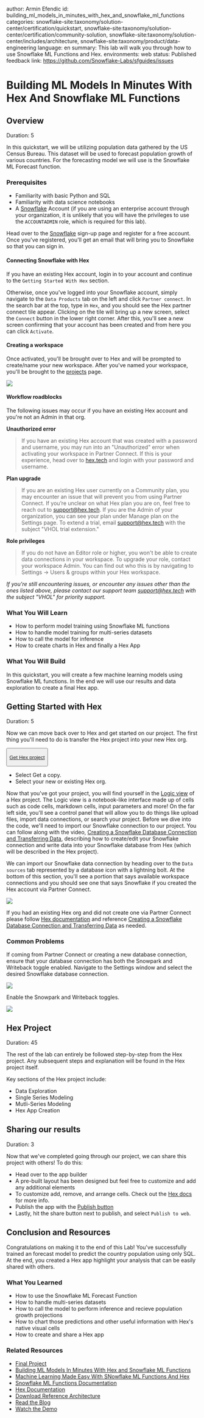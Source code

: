 author: Armin Efendic
id: building_ml_models_in_minutes_with_hex_and_snowflake_ml_functions
categories: snowflake-site:taxonomy/solution-center/certification/quickstart, snowflake-site:taxonomy/solution-center/certification/community-solution, snowflake-site:taxonomy/solution-center/includes/architecture, snowflake-site:taxonomy/product/data-engineering
language: en
summary: This lab will walk you through how to use Snowflake ML Functions and Hex.
environments: web
status: Published
feedback link: https://github.com/Snowflake-Labs/sfguides/issues

# Building ML Models In Minutes With Hex And Snowflake ML Functions

<!-- ------------------------ -->
## Overview 
Duration: 5

In this quickstart, we will be utilizing population data gathered by the US Census Bureau. This dataset will be used to forecast population growth of various countries. For the forecasting model we will use is the Snowflake ML Forecast function. 

### Prerequisites
- Familiarity with basic Python and SQL 
- Familiarity with data science notebooks
- A [Snowflake](https://signup.snowflake.com/?utm_cta=quickstarts_) Account (if you are using an enterprise account through your organization, it is unlikely that you will have the privileges to use the `ACCOUNTADMIN` role, which is required for this lab).


Head over to the [Snowflake](https://signup.snowflake.com/?utm_cta=quickstarts_) sign-up page and register for a free account. Once you've registered, you'll get an email that will bring you to Snowflake so that you can sign in.

#### Connecting Snowflake with Hex
If you have an existing Hex account, login in to your account and continue to the `Getting Started With Hex` section. 

Otherwise, once you've logged into your Snowflake account, simply navigate to the `Data Products` tab on the left and click `Partner connect`. In the search bar at the top, type in `Hex`, and you should see the Hex partner connect tile appear. Clicking on the tile will bring up a new screen, select the `Connect` button in the lower right corner. After this, you'll see a new screen confirming that your account has been created and from here you can click `Activate`.

#### Creating a workspace
Once activated, you'll be brought over to Hex and will be prompted to create/name your new workspace. After you've named your workspace, you'll be brought to the [projects](https://learn.hex.tech/docs/getting-started/intro-to-projects#projects-home) page.

![](assets/hex_sign_up.png)

#### Workflow roadblocks
The following issues may occur if you have an existing Hex account and you're not an Admin in that org.

**Unauthorized error**
> If you have an existing Hex account that was created with a password and username, you may run into an "Unauthorized" error when activating your workspace in Partner Connect. If this is your experience, head over to [hex.tech](https://hex.tech) and login with your password and username. 

**Plan upgrade**
> If you are an existing Hex user currently on a Community plan, you may encounter an issue that will prevent you from using Partner Connect. If you’re unclear on what Hex plan you are on, feel free to reach out to [support@hex.tech](mailto:support@hex.tech). If you are the Admin of your organization, you can see your plan under Manage plan on the Settings page. To extend a trial, email [support@hex.tech](mailto:support@hex.tech) with the subject "VHOL trial extension."

**Role privileges**
> If you do not have an Editor role or higher, you won't be able to create data connections in your workspace. To upgrade your role, contact your workspace Admin. You can find out who this is by navigating to Settings -> Users & groups within your Hex workspace.

*If you're still encountering issues, or encounter any issues other than the ones listed above, please contact our support team [support@hex.tech](mailto:support@hex.tech) with the subject "VHOL" for priority support.*


<!-- ------------------------ -->

### What You Will Learn
* How to perform model training using Snowflake ML functions
* How to handle model training for multi-series datasets
* How to call the model for inference
* How to create charts in Hex and finally a Hex App

### What You Will Build
In this quickstart, you will create a few machine learning models using Snowflake ML functions. In the end we will use our results and data exploration to create a final Hex app.
<!-- ------------------------ -->

## Getting Started with Hex
Duration: 5

Now we can move back over to Hex and get started on our project. The first thing you'll need to do is transfer the Hex project into your new Hex org.

<button>


[Get Hex project](https://app.hex.tech/hex-public/hex/dbac0486-1d27-4a10-9db8-7eb73a7ce4e4/draft/logic?utm_source=quickstart)


</button>


- Select Get a copy.
- Select your new or existing Hex org. 

Now that you've got your project, you will find yourself in the [Logic view](https://learn.hex.tech/docs/develop-logic/logic-view-overview) of a Hex project. The Logic view is a notebook-like interface made up of cells such as code cells, markdown cells, input parameters and more! On the far left side, you'll see a control panel that will allow you to do things like upload files, import data connections, or search your project. Before we dive into the code, we'll need to import our Snowflake connection to our project. You can follow along with the video, [Creating a Snowflake Database Connection and Transferring Data](https://www.loom.com/share/d949de0c7c6e49f3b286af07d70cd96b?sid=99eeb02b-8b64-4c64-93c4-910110358c2b), describing how to create/edit your Snowflake connection and write data into your Snowflake database from Hex (which will be described in the Hex project).

We can import our Snowflake data connection by heading over to the `Data sources` tab represented by a database icon with a lightning bolt. At the bottom of this section, you'll see a portion that says available workspace connections and you should see one that says Snowflake if you created the Hex account via Partner Connect.

![](assets/import_connection.png)

If you had an existing Hex org and did not create one via Partner Connect please follow [Hex documentation](https://learn.hex.tech/docs/connect-to-data/data-connections/data-connections-introduction) and reference [Creating a Snowflake Database Connection and Transferring Data](https://www.loom.com/share/d949de0c7c6e49f3b286af07d70cd96b?sid=99eeb02b-8b64-4c64-93c4-910110358c2b) as needed.

### Common Problems
If coming from Partner Connect or creating a new database connection, ensure that your database connection has both the Snowpark and Writeback toggle enabled. Navigate to the Settings window and select the desired Snowflake database connection. 

![](assets/edit_connection.png)

Enable the Snowpark and Writeback toggles.

![](assets/connection_toggles.png)

## Hex Project
Duration: 45

The rest of the lab can entirely be followed step-by-step from the Hex project. Any subsequent steps and explanation will be found in the Hex project itself.

Key sections of the Hex project include:
- Data Exploration
- Single Series Modeling
- Mutli-Series Modeling
- Hex App Creation

## Sharing our results
Duration: 3

Now that we've completed going through our project, we can share this project with others! To do this:
- Head over to the app builder
- A pre-built layout has been designed but feel free to customize and add any additional elements
- To customize add, remove, and arrange cells. Check out the [Hex docs](https://learn.hex.tech/docs/build-apps/app-builder) for more info.
- Publish the app with the [Publish button](https://learn.hex.tech/docs/share-insights/apps/publish-and-share-apps)
- Lastly, hit the share button next to publish, and select `Publish to web`.

## Conclusion and Resources
Congratulations on making it to the end of this Lab! You've successfully trained an forecast model to predict the country population using only SQL. At the end, you created a Hex app highlight your analysis that can be easily shared with others.

### What You Learned
* How to use the Snowflake ML Forecast Function
* How to handle multi-series datasets
* How to call the model to perform inference and recieve population growth projections
* How to chart those predictions and other useful information with Hex's native visual cells
* How to create and share a Hex app

### Related Resources
* [Final Project](https://app.hex.tech/hex-public/hex/dbac0486-1d27-4a10-9db8-7eb73a7ce4e4/draft/logic?utm_source=quickstart)
* [Building ML Models In Minutes With Hex and Snowflake ML Functions](https://medium.com/snowflake/building-ml-models-in-minutes-with-hex-and-snowflake-cortex-434e94486365)
* [Machine Learning Made Easy With SNowflake ML Functions And Hex](https://www.youtube.com/watch?v=Sj64VEyfwww)
* [Snowflake ML Functions Documentation](https://docs.snowflake.com/en/guides-overview-ml-functions)
* [Hex Documentation](https://learn.hex.tech/)
* [Download Reference Architecture](https://www.snowflake.com/content/dam/snowflake-site/developers/2024/05/Cortex-ML-Archtecture.pdf)
* [Read the Blog](https://medium.com/snowflake/building-ml-models-in-minutes-with-hex-and-snowflake-cortex-434e94486365)
* [Watch the Demo](https://youtu.be/Sj64VEyfwww?list=TLGG6uV5wGgnKuIxOTA5MjAyNQ)
